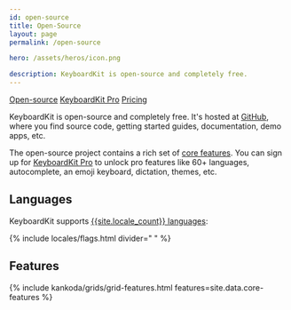 ```yaml
---
id: open-source
title: Open-Source
layout: page
permalink: /open-source

hero: /assets/heros/icon.png

description: KeyboardKit is open-source and completely free.
---
```


<div class="hero-button-container">
    <span class="group">
        <a href="/open-source" class="active">Open-source</a>
        <a href="/pro">KeyboardKit Pro</a>
        <a href="/pricing">Pricing</a>
    </span>
</div>

KeyboardKit is open-source and completely free. It's hosted at [GitHub]({{site.github_url}}), where you find source code, getting started guides, documentation, demo apps, etc.

The open-source project contains a rich set of [core features](/features). You can sign up for [KeyboardKit Pro](/pro) to unlock pro features like 60+ languages, autocomplete, an emoji keyboard, dictation, themes, etc.


## Languages

KeyboardKit supports [{{site.locale_count}} languages](/locales):

{% include locales/flags.html divider=" " %}


## Features

{% include kankoda/grids/grid-features.html features=site.data.core-features %}